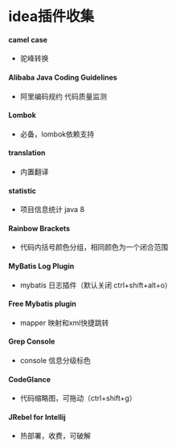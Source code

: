 # idea插件收集

#### camel case

- 驼峰转换

#### Alibaba Java Coding Guidelines

- 阿里编码规约 代码质量监测

#### Lombok

- 必备，lombok依赖支持

#### translation

- 内置翻译

#### statistic

- 项目信息统计 java 8

#### Rainbow Brackets

- 代码内括号颜色分组，相同颜色为一个闭合范围

#### MyBatis Log Plugin

- mybatis 日志插件（默认关闭 ctrl+shift+alt+o）

#### Free Mybatis plugin

- mapper 映射和xml快捷跳转

#### Grep Console

- console 信息分级标色

#### CodeGlance

- 代码缩略图，可拖动（ctrl+shift+g）

#### JRebel for Intellij

- 热部署，收费，可破解